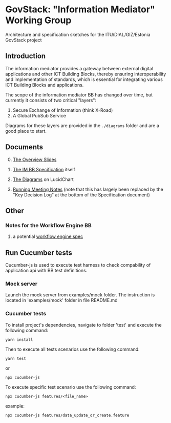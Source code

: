 # GovStack: "Information Mediator" Working Group

Architecture and specification sketches for the ITU/DIAL/GIZ/Estonia GovStack
project

## Introduction

The information mediator provides a gateway between external digital
applications and other ICT Building Blocks, thereby ensuring interoperability
and implementation of standards, which is essential for integrating various ICT
Building Blocks and applications.

The scope of the information mediator BB has changed over time, but currently it
consists of two critical "layers":

1. Secure Exchange of Information (think X-Road)
2. A Global PubSub Service

Diagrams for these layers are provided in the `./diagrams` folder and are a good
place to start.

## Documents

0. [The Overview Slides](https://docs.google.com/presentation/d/1ialGb9OavEo1T2v8dzy6JVp-aOHnERLCXLbO4NNs1CY)

1. [The IM BB Specification](https://docs.google.com/document/d/1PhAUsLhQnVwqDjnkTIl9XXi7Yghtn1TlBvOEt2aoNEw)
   itself
2. [The Diagrams](https://lucid.app/lucidspark/ae9dba58-c15d-43b2-b8ef-9d15f6bd746c)
   on LucidChart
3. [Running Meeting Notes](https://docs.google.com/document/d/1i51twkx7B7QrPTpcdZ4LlJ5B8jJi_Stpokq1VeRjFhw)
   (note that this has largely been replaced by the "Key Decision Log" at the
   bottom of the Specification document)

## Other

### Notes for the Workflow Engine BB

1. a potential
   [workflow engine spec](https://docs.openfn.org/documentation/portability#proposal-v2-latest)

## Run Cucumber tests

Cucumber-js is used to execute test harness to check compability of application
api with BB test definitions.

### Mock server

Launch the mock server from examples/mock folder. The instruction is located in
'examples/mock' folder in file README.md

### Cucumber tests

To install project's dependencies, navigate to folder 'test' and execute the
following command:

```
yarn install
```

Then to execute all tests scenarios use the following command:

```
yarn test
```

or

```
npx cucumber-js
```

To execute specific test scenario use the following command:

```
npx cucumber-js features/<file_name>
```

example:

```
npx cucumber-js features/data_update_or_create.feature
```
